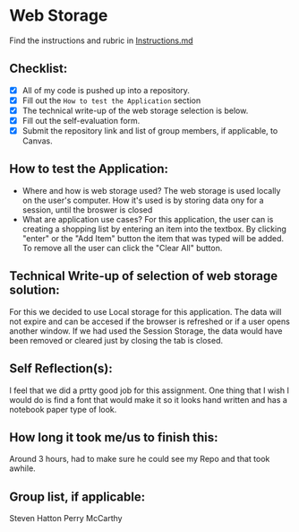 # Web Storage

Find the instructions and rubric in [Instructions.md](Instructions.md)

## Checklist:

- [x] All of my code is pushed up into a repository.
- [x] Fill out the `How to test the Application` section
- [x] The technical write-up of the web storage selection is below.
- [x] Fill out the self-evaluation form.
- [x] Submit the repository link and list of group members, if applicable, to Canvas.

## How to test the Application:

* Where and how is web storage used?
The web storage is used locally on the user's computer. How it's used is by storing data ony for a session, until the broswer is closed
* What are application use cases?
For this application, the user can is creating a shopping list by entering an item into the textbox. By clicking "enter" or the "Add Item" button the item that was typed will be added. To remove all the user can click the "Clear All" button.

## Technical Write-up of selection of web storage solution:
For this we decided to use Local storage for this application. The data will not expire and can be accesed if the browser is refreshed or if a user opens another window. If we had used the Session Storage, the data would have been removed or cleared just by closing the tab is closed.
## Self Reflection(s):
I feel that we did a prtty good job for this assignment. One thing that I wish I would do is find a font that would make it so it looks hand written and has a notebook paper type of look.
## How long it took me/us to finish this:
Around 3 hours, had to make sure he could see my Repo and that took awhile.
## Group list, if applicable:
Steven Hatton
Perry McCarthy
